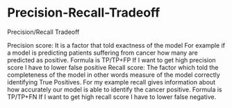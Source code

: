 # Precision-Recall-Tradeoff
Precision/Recall Tradeoff

Precision score: It is a factor that told exactness of the model For example if a model is predicting patients suffering from cancer how many are predicted as positive. Formula is TP/TP+FP
If I want to get high precision score I have to lower false positive
Recall score: The factor which told the completeness of the model in other words measure of the model correctly identifying True Positives. For my example recall gives information about how accurately our model is able to identify the cancer positive. Formula is TP/TP+FN
If I want to get high recall score I have to lower false negative.
